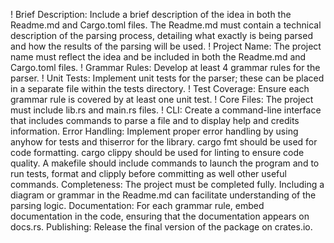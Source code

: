 ! Brief Description: Include a brief description of the idea in both the Readme.md and Cargo.toml files. The Readme.md must contain a technical description of the parsing process, detailing what exactly is being parsed and how the results of the parsing will be used.
! Project Name: The project name must reflect the idea and be included in both the Readme.md and Cargo.toml files.
! Grammar Rules: Develop at least 4 grammar rules for the parser.
! Unit Tests: Implement unit tests for the parser; these can be placed in a separate file within the tests directory.
! Test Coverage: Ensure each grammar rule is covered by at least one unit test.
! Core Files: The project must include lib.rs and main.rs files.
! CLI: Create a command-line interface that includes commands to parse a file and to display help and credits information.
Error Handling: Implement proper error handling by using anyhow for tests and thiserror for the library.
cargo fmt should be used for code formatting.
cargo clippy should be used for linting to ensure code quality.
A makefile should include commands to launch the program and to run tests, format and clipply before committing as well other useful commands.
Completeness: The project must be completed fully.
Including a diagram or grammar in the Readme.md can facilitate understanding of the parsing logic.
Documentation: For each grammar rule, embed documentation in the code, ensuring that the documentation appears on docs.rs.
Publishing: Release the final version of the package on crates.io.